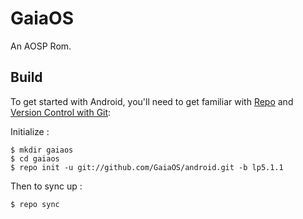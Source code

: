 # GaiaOS

An AOSP Rom.

## Build

To get started with Android, you'll need to get familiar with
[Repo](https://source.android.com/source/using-repo.html) and [Version Control with Git](https://source.android.com/source/version-control.html):

Initialize :

	$ mkdir gaiaos
	$ cd gaiaos
	$ repo init -u git://github.com/GaiaOS/android.git -b lp5.1.1

Then to sync up :

	$ repo sync


